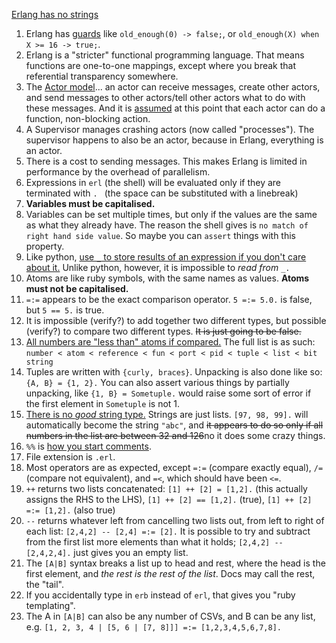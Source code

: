 [Erlang has no strings](http://learnyousomeerlang.com/starting-out-for-real)

1. Erlang has [guards](http://learnyousomeerlang.com/syntax-in-functions#guards-guards) like `old_enough(0) -> false;`, or `old_enough(X) when X >= 16 -> true;`.
1. Erlang is a "stricter" functional programming language. That means functions are one-to-one mappings, except where you break that referential transparency somewhere.
1. The [Actor model](https://en.wikipedia.org/wiki/Actor_model)... an actor can receive messages, create other actors, and send messages to other actors/tell other actors what to do with these messages. And it is [assumed](http://www.brianstorti.com/the-actor-model/) at this point that each actor can do a function, non-blocking action.
1. A Supervisor manages crashing actors (now called "processes"). The supervisor happens to also be an actor, because in Erlang, everything is an actor.
1. There is a cost to sending messages. This makes Erlang is limited in performance by the overhead of parallelism.
1. Expressions in `erl` (the shell) will be evaluated only if they are terminated with `. ` (the space can be substituted with a linebreak)
1. **Variables must be capitalised.**
1. Variables can be set multiple times, but only if the values are the same as what they already have. The reason the shell gives is `no match of right hand side value`. So maybe you can `assert` things with this property.
1. Like python, [use `_` to store results of an expression if you don't care about it.](http://learnyousomeerlang.com/starting-out-for-real) Unlike python, however, it is impossible to *read from* `_.`
1. Atoms are like ruby symbols, with the same names as values. **Atoms must not be capitalised.**
1. `=:=` appears to be the exact comparison operator. `5 =:= 5.0.` is false, but `5 == 5.` is true.
1. It is impossible (verify?) to add together two different types, but possible (verify?) to compare two different types. ~~It is just going to be false.~~
1. [All numbers are "less than" atoms if compared.](http://learnyousomeerlang.com/starting-out-for-real) The full list is as such: `number < atom < reference < fun < port < pid < tuple < list < bit string`
1. Tuples are written with `{curly, braces}`. Unpacking is also done like so: `{A, B} = {1, 2}.` You can also assert various things by partially unpacking, like `{1, B} = Sometuple.` would raise some sort of error if the first element in `Sometuple` is not 1.
1. [There is no *good* string type.](http://erlang.org/doc/reference_manual/typespec.html) Strings are just lists. `[97, 98, 99].` will automatically become the string `"abc"`, and ~~it appears to do so only if all numbers in the list are between 32 and 126~~no it does some crazy things.
1. `%%` is [how you start comments](https://github.com/rabbitmq/rabbitmq-server/blob/master/src/rabbit_alarm.erl).
1. File extension is `.erl`.
1. Most operators are as expected, except `=:=` (compare exactly equal), `/=` (compare not equivalent), and `=<`, which should have been `<=`.
1. `++` returns two lists concatenated: `[1] ++ [2] = [1,2].` (this actually assigns the RHS to the LHS), `[1] ++ [2] == [1,2].` (true), `[1] ++ [2] =:= [1,2].` (also true)
1. `--` returns whatever left from cancelling two lists out, from left to right of each list: `[2,4,2] -- [2,4] =:= [2].` It is possible to try and subtract from the first list more elements than what it holds; `[2,4,2] -- [2,4,2,4].` just gives you an empty list.
1. The `[A|B]` syntax breaks a list up to head and rest, where the head is the first element, and *the rest is the rest of the list*. Docs may call the rest, the "tail".
1. If you accidentally type in `erb` instead of `erl`, that gives you "ruby templating".
1. The A in `[A|B]` can also be any number of CSVs, and B can be any list, e.g. `[1, 2, 3, 4 | [5, 6 | [7, 8]]] =:= [1,2,3,4,5,6,7,8].`
